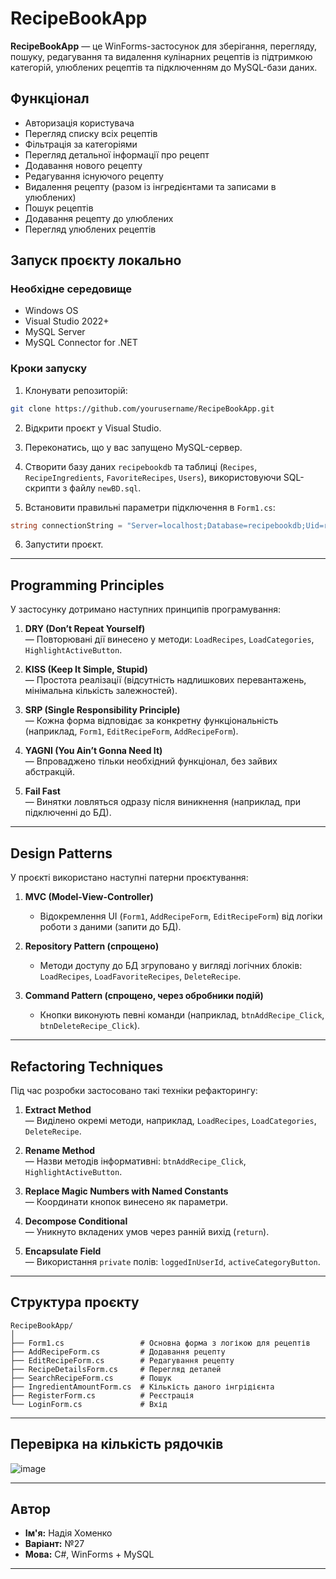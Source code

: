 # RecipeBookApp

**RecipeBookApp** — це WinForms-застосунок для зберігання, перегляду, пошуку, редагування та видалення кулінарних рецептів із підтримкою категорій, улюблених рецептів та підключенням до MySQL-бази даних.

##  Функціонал

- Авторизація користувача
- Перегляд списку всіх рецептів
- Фільтрація за категоріями
- Перегляд детальної інформації про рецепт
- Додавання нового рецепту
- Редагування існуючого рецепту
- Видалення рецепту (разом із інгредієнтами та записами в улюблених)
- Пошук рецептів
- Додавання рецепту до улюблених
- Перегляд улюблених рецептів

##  Запуск проєкту локально

### Необхідне середовище

- Windows OS
- Visual Studio 2022+
- MySQL Server
- MySQL Connector for .NET

### Кроки запуску

1. Клонувати репозиторій:

```bash
git clone https://github.com/yourusername/RecipeBookApp.git
```

2. Відкрити проєкт у Visual Studio.

3. Переконатись, що у вас запущено MySQL-сервер.

4. Створити базу даних `recipebookdb` та таблиці (`Recipes`, `RecipeIngredients`, `FavoriteRecipes`, `Users`), використовуючи SQL-скрипти з файлу `newBD.sql`.

5. Встановити правильні параметри підключення в `Form1.cs`:

```csharp
string connectionString = "Server=localhost;Database=recipebookdb;Uid=root;Pwd=;";
```

6. Запустити проєкт.

---

##  Programming Principles

У застосунку дотримано наступних принципів програмування:

1. **DRY (Don’t Repeat Yourself)**  
   — Повторювані дії винесено у методи: `LoadRecipes`, `LoadCategories`, `HighlightActiveButton`.

2. **KISS (Keep It Simple, Stupid)**  
   — Простота реалізації (відсутність надлишкових перевантажень, мінімальна кількість залежностей).

3. **SRP (Single Responsibility Principle)**  
   — Кожна форма відповідає за конкретну функціональність (наприклад, `Form1`, `EditRecipeForm`, `AddRecipeForm`).

4. **YAGNI (You Ain’t Gonna Need It)**  
   — Впроваджено тільки необхідний функціонал, без зайвих абстракцій.

5. **Fail Fast**  
   — Винятки ловляться одразу після виникнення (наприклад, при підключенні до БД).

---

##  Design Patterns

У проєкті використано наступні патерни проєктування:

1. **MVC (Model-View-Controller)**  
   - Відокремлення UI (`Form1`, `AddRecipeForm`, `EditRecipeForm`) від логіки роботи з даними (запити до БД).

2. **Repository Pattern (спрощено)**  
   - Методи доступу до БД згруповано у вигляді логічних блоків: `LoadRecipes`, `LoadFavoriteRecipes`, `DeleteRecipe`.

3. **Command Pattern (спрощено, через обробники подій)**  
   - Кнопки виконують певні команди (наприклад, `btnAddRecipe_Click`, `btnDeleteRecipe_Click`).

---

##  Refactoring Techniques

Під час розробки застосовано такі техніки рефакторингу:

1. **Extract Method**  
   — Виділено окремі методи, наприклад, `LoadRecipes`, `LoadCategories`, `DeleteRecipe`.

2. **Rename Method**  
   — Назви методів інформативні: `btnAddRecipe_Click`, `HighlightActiveButton`.

3. **Replace Magic Numbers with Named Constants**  
   — Координати кнопок винесено як параметри.

4. **Decompose Conditional**  
   — Уникнуто вкладених умов через ранній вихід (`return`).

5. **Encapsulate Field**  
   — Використання `private` полів: `loggedInUserId`, `activeCategoryButton`.

---

##  Структура проєкту

```
RecipeBookApp/
│
├── Form1.cs                 # Основна форма з логікою для рецептів
├── AddRecipeForm.cs         # Додавання рецепту
├── EditRecipeForm.cs        # Редагування рецепту
├── RecipeDetailsForm.cs     # Перегляд деталей
├── SearchRecipeForm.cs      # Пошук
├── IngredientAmountForm.cs  # Кількість даного інгрідієнта
├── RegisterForm.cs          # Реєстрація
└── LoginForm.cs             # Вхід
```

---
## Перевірка на кількість рядочків

![image](https://github.com/user-attachments/assets/449771e0-2f3d-4019-8eee-54fe818c76eb)

---

##  Автор

- **Ім'я:** Надія Хоменко  
- **Варіант:** №27  
- **Мова:** C#, WinForms + MySQL

---
